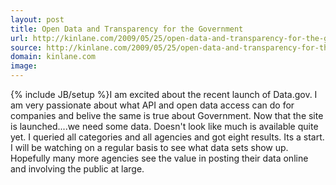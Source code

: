 ```yaml
---
layout: post
title: Open Data and Transparency for the Government
url: http://kinlane.com/2009/05/25/open-data-and-transparency-for-the-government/
source: http://kinlane.com/2009/05/25/open-data-and-transparency-for-the-government/
domain: kinlane.com
image: 
---
```

{% include JB/setup %}I am excited about the recent launch of Data.gov. I am very passionate about what API and open data access can do for companies and belive the same is true about Government. Now that the site is launched....we need some data. Doesn't look like much is available quite yet. I queried all categories and all agencies and got eight results. Its a start. I will be watching on a regular basis to see what data sets show up. Hopefully many more agencies see the value in posting their data online and involving the public at large.